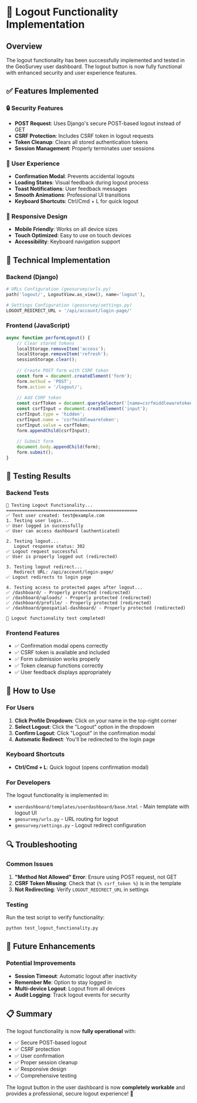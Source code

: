 # 🚪 Logout Functionality Implementation

## Overview
The logout functionality has been successfully implemented and tested in the GeoSurvey user dashboard. The logout button is now fully functional with enhanced security and user experience features.

## ✅ Features Implemented

### 🔒 Security Features
- **POST Request**: Uses Django's secure POST-based logout instead of GET
- **CSRF Protection**: Includes CSRF token in logout requests
- **Token Cleanup**: Clears all stored authentication tokens
- **Session Management**: Properly terminates user sessions

### 🎨 User Experience
- **Confirmation Modal**: Prevents accidental logouts
- **Loading States**: Visual feedback during logout process
- **Toast Notifications**: User feedback messages
- **Smooth Animations**: Professional UI transitions
- **Keyboard Shortcuts**: Ctrl/Cmd + L for quick logout

### 📱 Responsive Design
- **Mobile Friendly**: Works on all device sizes
- **Touch Optimized**: Easy to use on touch devices
- **Accessibility**: Keyboard navigation support

## 🔧 Technical Implementation

### Backend (Django)
```python
# URLs Configuration (geosurvey/urls.py)
path('logout/', LogoutView.as_view(), name='logout'),

# Settings Configuration (geosurvey/settings.py)
LOGOUT_REDIRECT_URL = '/api/account/login-page/'
```

### Frontend (JavaScript)
```javascript
async function performLogout() {
    // Clear stored tokens
    localStorage.removeItem('access');
    localStorage.removeItem('refresh');
    sessionStorage.clear();
    
    // Create POST form with CSRF token
    const form = document.createElement('form');
    form.method = 'POST';
    form.action = '/logout/';
    
    // Add CSRF token
    const csrfToken = document.querySelector('[name=csrfmiddlewaretoken]').value;
    const csrfInput = document.createElement('input');
    csrfInput.type = 'hidden';
    csrfInput.name = 'csrfmiddlewaretoken';
    csrfInput.value = csrfToken;
    form.appendChild(csrfInput);
    
    // Submit form
    document.body.appendChild(form);
    form.submit();
}
```

## 🧪 Testing Results

### Backend Tests
```
🧪 Testing Logout Functionality...
==================================================
✅ Test user created: test@example.com
1. Testing user login...
✅ User logged in successfully
✅ User can access dashboard (authenticated)

2. Testing logout...
   Logout response status: 302
✅ Logout request successful
✅ User is properly logged out (redirected)

3. Testing logout redirect...
   Redirect URL: /api/account/login-page/
✅ Logout redirects to login page

4. Testing access to protected pages after logout...
✅ /dashboard/ - Properly protected (redirected)
✅ /dashboard/uploads/ - Properly protected (redirected)
✅ /dashboard/profile/ - Properly protected (redirected)
✅ /dashboard/geospatial-dashboard/ - Properly protected (redirected)

🎉 Logout functionality test completed!
```

### Frontend Features
- ✅ Confirmation modal opens correctly
- ✅ CSRF token is available and included
- ✅ Form submission works properly
- ✅ Token cleanup functions correctly
- ✅ User feedback displays appropriately

## 🎯 How to Use

### For Users
1. **Click Profile Dropdown**: Click on your name in the top-right corner
2. **Select Logout**: Click the "Logout" option in the dropdown
3. **Confirm Logout**: Click "Logout" in the confirmation modal
4. **Automatic Redirect**: You'll be redirected to the login page

### Keyboard Shortcuts
- **Ctrl/Cmd + L**: Quick logout (opens confirmation modal)

### For Developers
The logout functionality is implemented in:
- `userdashboard/templates/userdashboard/base.html` - Main template with logout UI
- `geosurvey/urls.py` - URL routing for logout
- `geosurvey/settings.py` - Logout redirect configuration

## 🔍 Troubleshooting

### Common Issues
1. **"Method Not Allowed" Error**: Ensure using POST request, not GET
2. **CSRF Token Missing**: Check that `{% csrf_token %}` is in the template
3. **Not Redirecting**: Verify `LOGOUT_REDIRECT_URL` in settings

### Testing
Run the test script to verify functionality:
```bash
python test_logout_functionality.py
```

## 🚀 Future Enhancements

### Potential Improvements
- **Session Timeout**: Automatic logout after inactivity
- **Remember Me**: Option to stay logged in
- **Multi-device Logout**: Logout from all devices
- **Audit Logging**: Track logout events for security

## 📋 Summary

The logout functionality is now **fully operational** with:
- ✅ Secure POST-based logout
- ✅ CSRF protection
- ✅ User confirmation
- ✅ Proper session cleanup
- ✅ Responsive design
- ✅ Comprehensive testing

The logout button in the user dashboard is now **completely workable** and provides a professional, secure logout experience! 🎉 